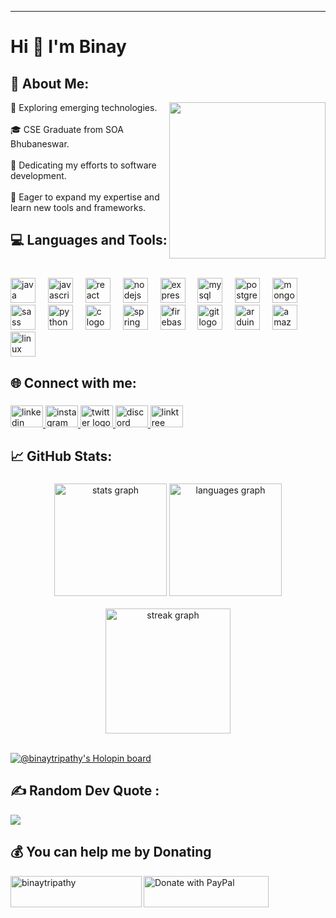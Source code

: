 <hr>

# Hi 👋 I'm Binay

<h2 align="left"> 💫 About Me: </h2>

<img align='right' src="https://user-images.githubusercontent.com/76717116/200188908-e5fcce49-05c3-4d55-9778-ade04327ec56.gif" width="250"> 
🤔   Exploring emerging technologies.<br><br>🎓 CSE Graduate from SOA Bhubaneswar.<br><br>🌱 Dedicating my efforts to software development.<br><br>🚀 Eager to expand my expertise and learn new tools and frameworks.

<h2 align="left">💻 Languages and Tools:</h2>

###

<br clear="both">

<div align="left">
  <img src="https://cdn.jsdelivr.net/gh/devicons/devicon/icons/java/java-original.svg" height="40" alt="java logo"  />
  <img width="12" />
  <img src="https://cdn.jsdelivr.net/gh/devicons/devicon/icons/javascript/javascript-original.svg" height="40" alt="javascript logo"  />
  <img width="12" />
  <img src="https://cdn.jsdelivr.net/gh/devicons/devicon/icons/react/react-original.svg" height="40" alt="react logo"  />
  <img width="12" />
  <img src="https://cdn.jsdelivr.net/gh/devicons/devicon/icons/nodejs/nodejs-original.svg" height="40" alt="nodejs logo"  />
  <img width="12" />
  <img src="https://cdn.jsdelivr.net/gh/devicons/devicon/icons/express/express-original.svg" height="40" alt="express logo"  />
  <img width="12" />
  <img src="https://cdn.jsdelivr.net/gh/devicons/devicon/icons/mysql/mysql-original.svg" height="40" alt="mysql logo"  />
  <img width="12" />
  <img src="https://cdn.jsdelivr.net/gh/devicons/devicon/icons/postgresql/postgresql-original.svg" height="40" alt="postgresql logo"  />
  <img width="12" />
  <img src="https://cdn.jsdelivr.net/gh/devicons/devicon/icons/mongodb/mongodb-original.svg" height="40" alt="mongodb logo"  />
  <img width="12" />
  <img src="https://cdn.jsdelivr.net/gh/devicons/devicon/icons/sass/sass-original.svg" height="40" alt="sass logo"  />
  <img width="12" />
  <img src="https://cdn.jsdelivr.net/gh/devicons/devicon/icons/python/python-original.svg" height="40" alt="python logo"  />
  <img width="12" />
  <img src="https://cdn.jsdelivr.net/gh/devicons/devicon/icons/c/c-original.svg" height="40" alt="c logo"  />
  <img width="12" />
  <img src="https://cdn.jsdelivr.net/gh/devicons/devicon/icons/spring/spring-original.svg" height="40" alt="spring logo"  />
  <img width="12" />
  <img src="https://cdn.jsdelivr.net/gh/devicons/devicon/icons/firebase/firebase-plain.svg" height="40" alt="firebase logo"  />
  <img width="12" />
  <img src="https://cdn.jsdelivr.net/gh/devicons/devicon/icons/git/git-original.svg" height="40" alt="git logo"  />
  <img width="12" />
  <img src="https://cdn.jsdelivr.net/gh/devicons/devicon/icons/arduino/arduino-original.svg" height="40" alt="arduino logo"  />
  <img width="12" />
  <img src="https://cdn.jsdelivr.net/gh/devicons/devicon/icons/amazonwebservices/amazonwebservices-line-wordmark.svg" height="40" alt="amazonwebservices logo"  />
  <img width="12" />
  <img src="https://cdn.jsdelivr.net/gh/devicons/devicon/icons/linux/linux-original.svg" height="40" alt="linux logo"  />
</div>

###

<h2 align="left">🌐 Connect with me:</h2>

###

<div align="left" text-decoration="none">
  <a href = "https://linkedin.com/in/binaytripathy">
  <img src="https://raw.githubusercontent.com/maurodesouza/profile-readme-generator/master/src/assets/icons/social/linkedin/default.svg" width="52" height="35" alt="linkedin logo"  />
  </a>
  <a href = "https://instagram.com/binay__tripathy">
  <img src="https://raw.githubusercontent.com/maurodesouza/profile-readme-generator/master/src/assets/icons/social/instagram/default.svg" width="52" height="35" alt="instagram logo"  />
  </a>
  <a href = "https://twitter.com/tripathy_binay">
  <img src="https://raw.githubusercontent.com/maurodesouza/profile-readme-generator/master/src/assets/icons/social/twitter/default.svg" width="52" height="35" alt="twitter logo"  />
  </a>
  <a href = "https://discordapp.com/users/494547749232967680">
  <img src="https://raw.githubusercontent.com/maurodesouza/profile-readme-generator/master/src/assets/icons/social/discord/default.svg" width="52" height="35" alt="discord logo"  />
  </a>
  <a href = "https://linktr.ee/binaytripathy">
  <img src="https://raw.githubusercontent.com/maurodesouza/profile-readme-generator/master/src/assets/icons/social/linktree/default.svg" width="52" height="35" alt="linktree logo"  />
  </a>
</div>

###

<h2 align="left">📈 GitHub Stats:</h2>

###

<div align="center">
  <img src="https://github-readme-stats.vercel.app/api?username=binay-tripathy&theme=highcontrast&disable_animations=false&show_icons=true&hide_border=true&include_all_commits=true&count_private=true&custom_title=My%20Stats" height="180" alt="stats graph"  />
  <img src="https://github-readme-stats.vercel.app/api/top-langs?username=binay-tripathy&locale=en&hide_title=false&layout=compact&card_width=320&langs_count=6&theme=highcontrast&hide_border=true&order=2" height="180" alt="languages graph"  />
</div>
<br>
<div align="center">
  <img src="https://streak-stats.demolab.com?user=binay-tripathy&locale=en&mode=daily&theme=highcontrast&hide_border=true&border_radius=6&date_format=j M[ Y]&order=3" height="200" alt="streak graph"  />
</div>
<br>

[![@binaytripathy's Holopin board](https://holopin.io/api/user/board?user=binaytripathy)](https://holopin.io/@binaytripathy)

###

<h2 align="left">✍️ Random Dev Quote : </h2>

![](https://quotes-github-readme.vercel.app/api?type=horizontal&theme=dark)

###

<h2 align="left"> 💰 You can help me by Donating </h2>

<a href="https://www.buymeacoffee.com/binaytripathy"> <img align="left" src="https://cdn.buymeacoffee.com/buttons/v2/default-yellow.png" height="50" width="210" alt="binaytripathy" /></a>
<a href="https://paypal.me/binaytripathy123">
  <img align="left" src="https://raw.githubusercontent.com/stefan-niedermann/paypal-donate-button/master/paypal-donate-button.png" alt="Donate with PayPal" height="50" width="200" />
</a>

###
